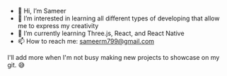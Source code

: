 - 👋 Hi, I’m Sameer
- 👀 I’m interested in learning all different types of developing that allow me to express my creativity
- 🌱 I’m currently learning Three.js, React, and React Native
- 📫 How to reach me: sameerm799@gmail.com

I'll add more when I'm not busy making new projects to showcase on my git. 😅
